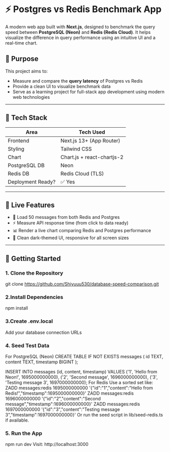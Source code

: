 # ⚡️ Postgres vs Redis Benchmark App

A modern web app built with **Next.js**, designed to benchmark the query speed between **PostgreSQL (Neon)** and **Redis (Redis Cloud)**. It helps visualize the difference in query performance using an intuitive UI and a real-time chart.

## 🎯 Purpose

This project aims to:

- Measure and compare the **query latency** of Postgres vs Redis
- Provide a clean UI to visualize benchmark data
- Serve as a learning project for full-stack app development using modern web technologies

---

## 🧱 Tech Stack

| Area              | Tech Used                |
|-------------------|--------------------------|
| Frontend          | Next.js 13+ (App Router) |
| Styling           | Tailwind CSS             |
| Chart             | Chart.js + react-chartjs-2 |
| PostgreSQL DB     | Neon                     |
| Redis DB          | Redis Cloud (TLS)        |
| Deployment Ready? | ✅ Yes                    |

---

## 🧪 Live Features

- 🎯 Load 50 messages from both Redis and Postgres
- ⚡ Measure API response time (from click to data ready)
- 📊 Render a live chart comparing Redis and Postgres performance
- 🌙 Clean dark-themed UI, responsive for all screen sizes

---

## 🚀 Getting Started

### 1. Clone the Repository
git clone https://github.com/Shiyuuu530/database-speed-comparison.git

### 2.Install Dependencies
npm install

### 3.Create .env.local
Add your database connection URLs

### 4. Seed Test Data
For PostgreSQL (Neon)
CREATE TABLE IF NOT EXISTS messages (
  id TEXT,
  content TEXT,
  timestamp BIGINT
);

INSERT INTO messages (id, content, timestamp) VALUES
('1', 'Hello from Neon!', 1695000000000),
('2', 'Second message', 1696000000000),
('3', 'Testing message 3', 1697000000000);
For Redis
Use a sorted set like:
ZADD messages:redis 1695000000000 '{"id":"1","content":"Hello from Redis!","timestamp":1695000000000}'
ZADD messages:redis 1696000000000 '{"id":"2","content":"Second message","timestamp":1696000000000}'
ZADD messages:redis 1697000000000 '{"id":"3","content":"Testing message 3","timestamp":1697000000000}'
Or run the seed script in lib/seed-redis.ts if available.

### 5. Run the App
npm run dev
Visit: http://localhost:3000

